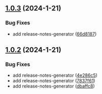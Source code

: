 ## [1.0.3](https://github.com/hagzag/sr-test2/compare/v1.0.2...v1.0.3) (2024-1-21)


### Bug Fixes

* add release-notes-generator ([66d8187](https://github.com/hagzag/sr-test2/commit/66d81876af21e64cf2994bdaa6996b56c31208fa))

## [1.0.2](https://github.com/hagzag/sr-test2/compare/v1.0.1...v1.0.2) (2024-1-21)


### Bug Fixes

* add release-notes-generator ([4e286c5](https://github.com/hagzag/sr-test2/commit/4e286c58230609f48c73775d625b27403ad32e70))
* add release-notes-generator ([7837f61](https://github.com/hagzag/sr-test2/commit/7837f618bc04e6ec465832901b49c147004432ba))
* add release-notes-generator ([dbaffc8](https://github.com/hagzag/sr-test2/commit/dbaffc867194033bd62adc9e7e9f96259ddef1d1))
